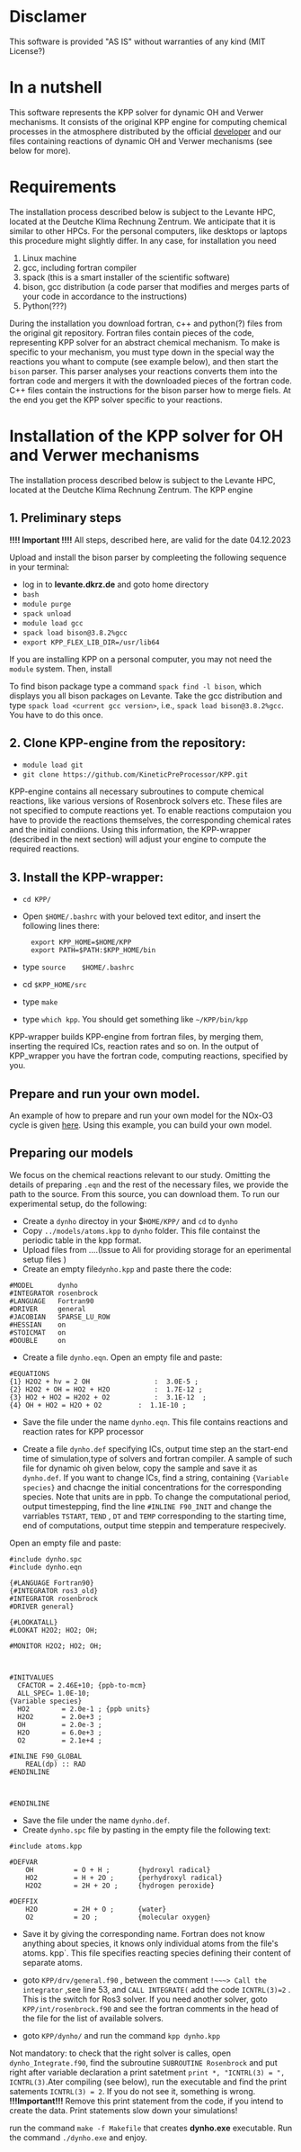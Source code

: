 # Disclamer

This software is provided "AS IS" without warranties of any kind (MIT License?)


# In a nutshell


This software represents the KPP solver for dynamic OH and Verwer mechanisms. It consists of the original KPP engine for computing chemical processes in the atmosphere distributed by the official [developer](https://kpp.readthedocs.io/en/stable/index.html) and our files containing reactions of dynamic OH and Verwer mechanisms (see below for more).   

# Requirements

The installation process described below is subject to the Levante HPC, located at the Deutche Klima Rechnung Zentrum. We anticipate that it is similar to other HPCs. For the personal computers, like desktops or laptops this procedure might slightly differ. In any case, for installation you need 

1. Linux machine
2. gcc, including fortran compiler
3. spack (this is a smart installer of the scientific software)
4. bison, gcc distribution (a code parser that modifies and merges parts of your code in accordance to the instructions) 
5. Python(???)

During the installation you download fortran, c++ and python(?) files from the original git repository. Fortran files contain pieces of the code, representing KPP solver for an abstract chemical mechanism. To make is specific to your mechanism, you must type down in the special way the reactions you whant to compute (see example below), and then start the `bison` parser. This parser analyses your reactions converts them into the fortran code and mergers it with the downloaded pieces of the fortran code. C++ files contain the instructions for the bison parser how to merge fiels. At the end you get the KPP solver specific to your reactions.        



# Installation of the KPP solver for OH and Verwer mechanisms

The installation process described below is subject to the Levante HPC, located at the Deutche Klima Rechnung Zentrum. The KPP engine 

## 1. Preliminary steps

**!!!! Important !!!!** All steps, described here, are valid for the date 04.12.2023

Upload and install the bison parser by compleeting the following sequence in your terminal:
- log in to **levante.dkrz.de** and goto home directory
- `bash`
- `module purge`
- `spack unload`
- `module load gcc`
- `spack load bison@3.8.2%gcc`
- `export KPP_FLEX_LIB_DIR=/usr/lib64`

If you are installing KPP on a personal computer, you may not need the `module` system. Then, install 

 To find bison package type a command `spack find -l bison`, which displays you all bison packages on Levante. Take the gcc distribution and type `spack load <current gcc version>`, i.e.,  `spack load bison@3.8.2%gcc`. You have to do this once.


## 2. Clone KPP-engine from the repository:
- `module load git`
- `git clone https://github.com/KineticPreProcessor/KPP.git`

KPP-engine contains all necessary subroutines to compute chemical reactions, like various versions of Rosenbrock solvers etc. These files are not specified to compute reactions yet. To enable reactions computaion you have to provide the reactions themselves, the corresponding chemical rates and the initial condiions. Using this information, the KPP-wrapper (described in the next section) will adjust your engine to compute the required reactions.

## 3. Install the KPP-wrapper:
- `cd KPP/`
- Open `$HOME/.bashrc` with your beloved text editor, and insert the following lines there:

        export KPP_HOME=$HOME/KPP
        export PATH=$PATH:$KPP_HOME/bin 
- type `source    $HOME/.bashrc`
- cd `$KPP_HOME/src`
- type `make`
- type `which kpp`. You should get something like `~/KPP/bin/kpp`

KPP-wrapper builds KPP-engine from fortran files, by merging them, inserting the required ICs, reaction rates and so on. In the output of KPP_wrapper you have the fortran code, computing reactions, specified by you. 

## Prepare and run your own model.

An example of how to prepare and run your own model for the NOx-O3 cycle is given [here](https://kpp.readthedocs.io/en/stable/getting_started/02_running_kpp_sample_mech.html#). Using this example, you can build your own model.

## Preparing our models

 We focus on the chemical reactions relevant to our study. Omitting the details of preparing `.eqn` and the rest of the necessary files, we provide the path to the source. From this source, you can download them. To run our experimental setup, do the following:

- Create a `dynho` directoy in your $`HOME/KPP/` and `cd` to `dynho`
- Copy `../models/atoms.kpp` to `dynho` folder. This file containst the periodic table in the kpp format.  
- Upload files from ....(Issue to Ali for providing storage for an eperimental setup files )
- Create an empty file`dynho.kpp` and paste there the code: 
```
#MODEL      dynho
#INTEGRATOR rosenbrock 
#LANGUAGE   Fortran90
#DRIVER     general
#JACOBIAN   SPARSE_LU_ROW
#HESSIAN    on
#STOICMAT   on
#DOUBLE     on
```
-  Create a file `dynho.eqn`. Open an empty file and paste:

```
#EQUATIONS
{1} H2O2 + hv = 2 OH                :  3.0E-5 ;
{2} H2O2 + OH = HO2 + H2O           :  1.7E-12 ;
{3} HO2 + HO2 = H2O2 + O2           :  3.1E-12  ;
{4} OH + HO2 = H2O + O2 		:  1.1E-10 ;
```
- Save the file under the name `dynho.eqn`. This file contains reactions and reaction rates for KPP processor

- Create a file `dynho.def` specifying ICs, output time step an the start-end time of simulation,type of solvers and fortran compiler. A sample of such file for dynamic oh given below, copy the sample and save it as `dynho.def`. If you want to change ICs, find a string, containing `{Variable species}` and chacnge the initial concentrations for the corresponding species. Note that units are in ppb. To change the computational period, output timestepping, find the line `#INLINE F90_INIT`  and change the varriables `TSTART`, `TEND` , `DT` and `TEMP` corresponding to the starting time, end of computations, output time steppin and temperature respecively. 



 Open an empty file and paste:

```
#include dynho.spc
#include dynho.eqn

{#LANGUAGE Fortran90}
{#INTEGRATOR ros3_old}
#INTEGRATOR rosenbrock
#DRIVER general}

{#LOOKATALL}
#LOOKAT H2O2; HO2; OH;

#MONITOR H2O2; HO2; OH;



#INITVALUES
  CFACTOR = 2.46E+10; {ppb-to-mcm}
  ALL_SPEC= 1.0E-10;
{Variable species}
  HO2        = 2.0e-1 ; {ppb units}
  H2O2       = 2.0e+3 ;
  OH         = 2.0e-3 ;
  H2O        = 6.0e+3 ;
  O2         = 2.1e+4 ;

#INLINE F90_GLOBAL
	REAL(dp) :: RAD
#ENDINLINE



#ENDINLINE
```

- Save the file under the name `dynho.def`.
- Create `dynho.spc` file by pasting in the empty file  the following text:

```
#include atoms.kpp

#DEFVAR
    OH          = O + H ;       {hydroxyl radical}
    HO2         = H + 2O ;      {perhydroxyl radical}
    H2O2        = 2H + 2O ;     {hydrogen peroxide}

#DEFFIX
    H2O         = 2H + O ;      {water}
    O2          = 2O ;          {molecular oxygen}
```

- Save it by giving the corresponding name. Fortran does not know anything about species, it knows only individual atoms from the file's atoms. kpp`. This file specifies reacting species defining their content of separate atoms.

- goto `KPP/drv/general.f90` , between the comment `!~~~> Call the integrator` ,see line 53, and `CALL INTEGRATE(` add the code `ICNTRL(3)=2` . This is the switch for Ros3 solver. If you need another solver, goto `KPP/int/rosenbrock.f90` and see the fortran comments in the head of the file for the list of available solvers. 

- goto `KPP/dynho/` and run the command `kpp dynho.kpp`

Not mandatory: to check that the right solver is calles, open `dynho_Integrate.f90`, find the subroutine `SUBROUTINE Rosenbrock` and put right after variable declaration a print satetment `print *, "ICNTRL(3) = ", ICNTRL(3)`.Ater compiling (see below), run the executable and find the print satements `ICNTRL(3) = 2`. If you do not see it, something is wrong.  **!!!Important!!!** Remove this print statement from the code, if you intend to create the data. Print statements slow down your simulations!  

run the command `make -f Makefile` that creates **dynho.exe** executable. Run the command `./dynho.exe` and enjoy.  

